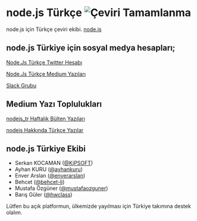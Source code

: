 # node.js Türkçe ![Çeviri Tamamlanma](https://img.shields.io/badge/Tamanlanma-%2525-green.svg?style=flat-square)

node.js için Türkçe çeviri ekibi. [node.js](https://nodejs.org/)

## node.js Türkiye için sosyal medya hesapları;

[Node.Js Türkçe Twitter Hesabı](https://twitter.com/nodejs_tr)

[Node.Js Türkçe Medium Yazıları](https://medium.com/@iojs_tr)

[Slack Grubu](https://iojstr.slack.com/)
## Medium Yazı Toplulukları

[nodejs_tr Haftalık Bülten Yazıları ](https://medium.com/nodejs_tr-haftalik-bulten)

[nodejs Hakkında Türkçe Yazılar ](https://medium.com/nodejs_tr-hakkinda-yazilar)


## node.js Türkiye Ekibi

- Serkan KOCAMAN ([@KiPSOFT](https://github.com/kipsoft))
- Ayhan KURU ([@ayhankuru](https://github.com/ayhankuru))
- Enver Arslan ([@enverarslan](https://github.com/enverarslan))
- Behcet ([@behcet-li](https://github.com/behcet-li))
- Mustafa Özgüner ([@mustafaozguner](https://github.com/mustafaozguner))
- Barış Güler ([@hwclass](https://github.com/hwclass))


Lütfen bu açık platformun, ülkemizde yayılması için Türkiye takımına destek olalım.
